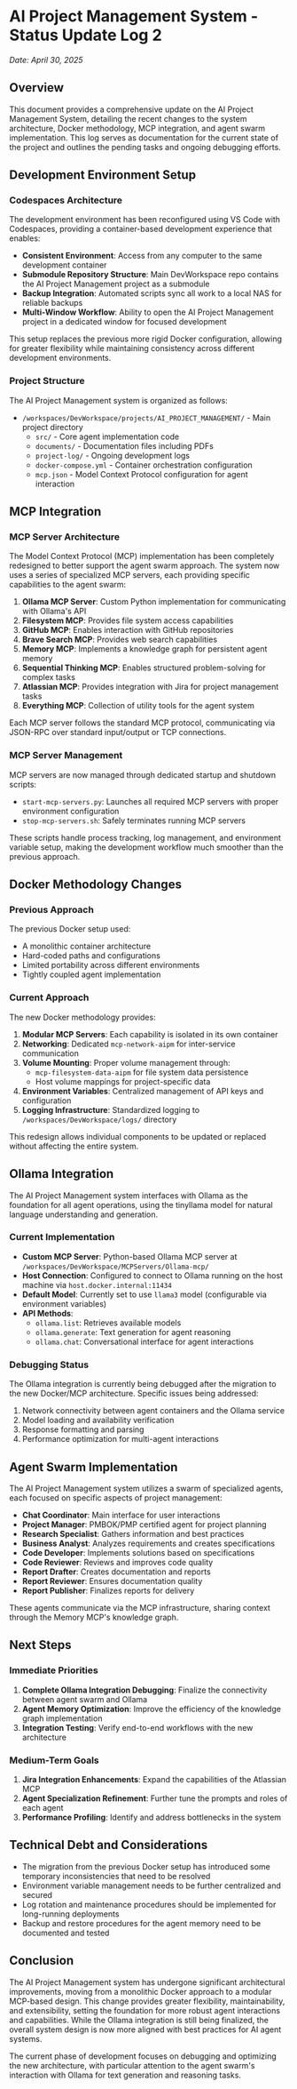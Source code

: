 # AI Project Management System - Status Update Log 2
*Date: April 30, 2025*

## Overview

This document provides a comprehensive update on the AI Project Management System, detailing the recent changes to the system architecture, Docker methodology, MCP integration, and agent swarm implementation. This log serves as documentation for the current state of the project and outlines the pending tasks and ongoing debugging efforts.

## Development Environment Setup

### Codespaces Architecture

The development environment has been reconfigured using VS Code with Codespaces, providing a container-based development experience that enables:

- **Consistent Environment**: Access from any computer to the same development container
- **Submodule Repository Structure**: Main DevWorkspace repo contains the AI Project Management project as a submodule
- **Backup Integration**: Automated scripts sync all work to a local NAS for reliable backups
- **Multi-Window Workflow**: Ability to open the AI Project Management project in a dedicated window for focused development

This setup replaces the previous more rigid Docker configuration, allowing for greater flexibility while maintaining consistency across different development environments.

### Project Structure

The AI Project Management system is organized as follows:

- `/workspaces/DevWorkspace/projects/AI_PROJECT_MANAGEMENT/` - Main project directory
  - `src/` - Core agent implementation code
  - `documents/` - Documentation files including PDFs
  - `project-log/` - Ongoing development logs
  - `docker-compose.yml` - Container orchestration configuration
  - `mcp.json` - Model Context Protocol configuration for agent interaction

## MCP Integration

### MCP Server Architecture

The Model Context Protocol (MCP) implementation has been completely redesigned to better support the agent swarm approach. The system now uses a series of specialized MCP servers, each providing specific capabilities to the agent swarm:

1. **Ollama MCP Server**: Custom Python implementation for communicating with Ollama's API
2. **Filesystem MCP**: Provides file system access capabilities
3. **GitHub MCP**: Enables interaction with GitHub repositories
4. **Brave Search MCP**: Provides web search capabilities
5. **Memory MCP**: Implements a knowledge graph for persistent agent memory
6. **Sequential Thinking MCP**: Enables structured problem-solving for complex tasks
7. **Atlassian MCP**: Provides integration with Jira for project management tasks
8. **Everything MCP**: Collection of utility tools for the agent system

Each MCP server follows the standard MCP protocol, communicating via JSON-RPC over standard input/output or TCP connections.

### MCP Server Management

MCP servers are now managed through dedicated startup and shutdown scripts:

- `start-mcp-servers.py`: Launches all required MCP servers with proper environment configuration
- `stop-mcp-servers.sh`: Safely terminates running MCP servers

These scripts handle process tracking, log management, and environment variable setup, making the development workflow much smoother than the previous approach.

## Docker Methodology Changes

### Previous Approach

The previous Docker setup used:
- A monolithic container architecture
- Hard-coded paths and configurations
- Limited portability across different environments
- Tightly coupled agent implementation

### Current Approach

The new Docker methodology provides:

1. **Modular MCP Servers**: Each capability is isolated in its own container
2. **Networking**: Dedicated `mcp-network-aipm` for inter-service communication
3. **Volume Mounting**: Proper volume management through:
   - `mcp-filesystem-data-aipm` for file system data persistence
   - Host volume mappings for project-specific data
4. **Environment Variables**: Centralized management of API keys and configuration
5. **Logging Infrastructure**: Standardized logging to `/workspaces/DevWorkspace/logs/` directory

This redesign allows individual components to be updated or replaced without affecting the entire system.

## Ollama Integration

The AI Project Management system interfaces with Ollama as the foundation for all agent operations, using the tinyllama model for natural language understanding and generation.

### Current Implementation

- **Custom MCP Server**: Python-based Ollama MCP server at `/workspaces/DevWorkspace/MCPServers/Ollama-mcp/`
- **Host Connection**: Configured to connect to Ollama running on the host machine via `host.docker.internal:11434`
- **Default Model**: Currently set to use `llama3` model (configurable via environment variables)
- **API Methods**:
  - `ollama.list`: Retrieves available models
  - `ollama.generate`: Text generation for agent reasoning
  - `ollama.chat`: Conversational interface for agent interactions

### Debugging Status

The Ollama integration is currently being debugged after the migration to the new Docker/MCP architecture. Specific issues being addressed:

1. Network connectivity between agent containers and the Ollama service
2. Model loading and availability verification
3. Response formatting and parsing
4. Performance optimization for multi-agent interactions

## Agent Swarm Implementation

The AI Project Management system utilizes a swarm of specialized agents, each focused on specific aspects of project management:

- **Chat Coordinator**: Main interface for user interactions
- **Project Manager**: PMBOK/PMP certified agent for project planning
- **Research Specialist**: Gathers information and best practices
- **Business Analyst**: Analyzes requirements and creates specifications
- **Code Developer**: Implements solutions based on specifications
- **Code Reviewer**: Reviews and improves code quality
- **Report Drafter**: Creates documentation and reports
- **Report Reviewer**: Ensures documentation quality
- **Report Publisher**: Finalizes reports for delivery

These agents communicate via the MCP infrastructure, sharing context through the Memory MCP's knowledge graph.

## Next Steps

### Immediate Priorities

1. **Complete Ollama Integration Debugging**: Finalize the connectivity between agent swarm and Ollama
2. **Agent Memory Optimization**: Improve the efficiency of the knowledge graph implementation
3. **Integration Testing**: Verify end-to-end workflows with the new architecture

### Medium-Term Goals

1. **Jira Integration Enhancements**: Expand the capabilities of the Atlassian MCP
2. **Agent Specialization Refinement**: Further tune the prompts and roles of each agent
3. **Performance Profiling**: Identify and address bottlenecks in the system

## Technical Debt and Considerations

- The migration from the previous Docker setup has introduced some temporary inconsistencies that need to be resolved
- Environment variable management needs to be further centralized and secured
- Log rotation and maintenance procedures should be implemented for long-running deployments
- Backup and restore procedures for the agent memory need to be documented and tested

## Conclusion

The AI Project Management system has undergone significant architectural improvements, moving from a monolithic Docker approach to a modular MCP-based design. This change provides greater flexibility, maintainability, and extensibility, setting the foundation for more robust agent interactions and capabilities. While the Ollama integration is still being finalized, the overall system design is now more aligned with best practices for AI agent systems.

The current phase of development focuses on debugging and optimizing the new architecture, with particular attention to the agent swarm's interaction with Ollama for text generation and reasoning tasks.